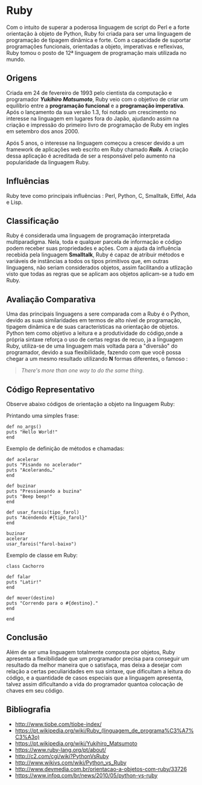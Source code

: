 # Ruby
  Com o intuito de superar a poderosa linguagem de script do Perl e a forte orientação à objeto de Python, Ruby foi criada para ser uma linguagem de programação de tipagem dinâmica e forte. Com a capacidade de suportar programações funcionais, orientadas a objeto, imperativas e reflexivas, Ruby tomou o posto de 12ª linguagem de programação mais utilizada no mundo.

## Origens
  Criada em 24 de fevereiro de 1993 pelo cientista da computação e programador **_Yukihiro Matsumoto_**, Ruby veio com o objetivo de criar  um equilíbrio entre a **programação funcional** e a **programação imperativa**. Após o lançamento da sua versão 1.3, foi notado um crescimento no interesse na linguagem em lugares fora do Japão, ajudando assim na criação e impressão do primeiro livro de programação de Ruby em ingles em setembro dos anos 2000.
  
  Após 5 anos, o interesse na linguagem começou a crescer devido a um framework de aplicações web escrito em Ruby chamado **_Rails_**. A criação dessa aplicação é acreditada de ser a responsável pelo aumento na popularidade da linguagem Ruby.

## Influências
  Ruby teve como principais influências : Perl, Python, C, Smalltalk, Eiffel, Ada e Lisp.

## Classificação
  Ruby é considerada uma linguagem de programação interpretada multiparadigma. Nela, toda e qualquer parcela de informação e código podem receber suas propriedades e ações. Com a ajuda da influência recebida pela linguagem **Smalltalk**, Ruby é capaz de atribuir métodos e variáveis de instâncias a todos os tipos primitivos que, em outras linguagens, não seriam considerados objetos, assim facilitando a utlização visto que todas as regras que se aplicam aos objetos aplicam-se a tudo em Ruby.
  
## Avaliação Comparativa
  Uma das principais linguagens a sere comparada com a Ruby é o Python, devido as suas similaridades em termos de alto nível de programação, tipagem dinâmica e de suas características na orientação de objetos. Python tem como objetivo a leitura e a produtividade do código,onde a própria sintaxe reforça o uso de certas regras de recuo, ja a linguagem Ruby, utiliza-se de uma linguagem mais voltada para a "diversão" do programador, devido a sua flexibilidade, fazendo com que você possa chegar a um mesmo resultado utilizando **N** formas diferentes, o famoso : 
  > _There's more than one way to do the same thing_.
  
## Código Representativo
  Observe abaixo códigos de orientação a objeto na linguagem Ruby:
  
  Printando uma simples frase:
  ```
  def no_args()
  puts "Hello World!"
  end 
  ```
  Exemplo de definição de métodos e chamadas:
  ```
  def acelerar
  puts "Pisando no acelerador"
  puts "Acelerando…"
  end
   
  def buzinar
  puts "Pressionando a buzina"
  puts "Beep beep!"
  end
   
  def usar_farois(tipo_farol)
  puts "Acendendo #{tipo_farol}"
  end
   
  buzinar
  acelerar
  usar_farois("farol-baixo")
  ```
  
  Exemplo de classe em Ruby:
  ```
  class Cachorro
   
  def falar
  puts "Latir!"
  end
   
  def mover(destino)
  puts "Correndo para o #{destino}."
  end
   
  end  
  ```
  
## Conclusão
  Além de ser uma linguagem totalmente composta por objetos, Ruby apresenta a flexibilidade que um programador precisa para conseguir um resultado da melhor maneira que o satisfaça, mas deixa a desejar com relação a certas peculiaridades em sua sintaxe, que dificultam a leitura do código, e a quantidade de casos especiais que a linguagem apresenta, talvez assim dificultando a vida do programador quantoa colocação de chaves em seu código.


## Bibliografia

  * http://www.tiobe.com/tiobe-index/
  * https://pt.wikipedia.org/wiki/Ruby_(linguagem_de_programa%C3%A7%C3%A3o)
  * https://pt.wikipedia.org/wiki/Yukihiro_Matsumoto
  * https://www.ruby-lang.org/pt/about/
  * http://c2.com/cgi/wiki?PythonVsRuby
  * http://www.wikivs.com/wiki/Python_vs_Ruby
  * http://www.devmedia.com.br/orientacao-a-objetos-com-ruby/33726
  * https://www.infoq.com/br/news/2010/05/python-vs-ruby
